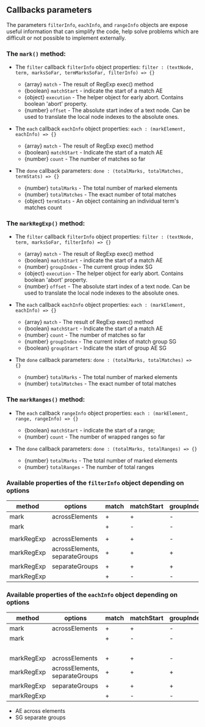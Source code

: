 ## Callbacks parameters
The parameters `filterInfo`, `eachInfo`, and `rangeInfo` objects are expose useful information that can simplify the code, help solve problems which are difficult or not possible to implement externally.

### The `mark()` method:
* The `filter` callback `filterInfo` object properties:
  `filter : (textNode, term, marksSoFar, termMarksSoFar, filterInfo) => {}`
  * {array} `match` - The result of RegExp exec() method
  * {boolean} `matchStart` - indicate the start of a match  AE
  * {object} `execution` - The helper object for early abort. Contains boolean 'abort' property.
  * {number} `offset` - The absolute start index of a text node. Can be used to translate the local node indexes to the absolute ones.

* The `each` callback `eachInfo` object properties:
  `each : (markElement, eachInfo) => {}`
  * {array} `match` - The result of RegExp exec() method
  * {boolean} `matchStart` - Indicate the start of a match  AE
  * {number} `count` - The number of matches so far

* The `done` callback parameters:
  `done : (totalMarks, totalMatches, termStats) => {}`
  * {number} `totalMarks` - The total number of marked elements
  * {number} `totalMatches` - The exact number of total matches
  * {object} `termStats` - An object containing an individual term's matches count


### The `markRegExp()` method:
* The `filter` callback `filterInfo` object properties:
  `filter : (textNode, term, marksSoFar, filterInfo) => {}`
  * {array} `match` - The result of RegExp exec() method
  * {boolean} `matchStart` - indicate the start of a match  AE
  * {number} `groupIndex` - The current group index  SG
  * {object} `execution` - The helper object for early abort. Contains boolean 'abort' property.
  * {number} `offset` - The absolute start index of a text node. Can be used to translate the local node indexes to the absolute ones.

* The `each` callback `eachInfo` object properties:
  `each : (markElement, eachInfo) => {}`
  * {array} `match` - The result of RegExp exec() method
  * {boolean} `matchStart` - Indicate the start of a match  AE
  * {number} `count` - The number of matches so far
  * {number} `groupIndex` - The current index of match group  SG
  * {boolean} `groupStart` - Indicate the start of group  AE SG

* The `done` callback parameters:
  `done : (totalMarks, totalMatches) => {}`
  * {number} `totalMarks` - The total number of marked elements
  * {number} `totalMatches` - The exact number of total matches

### The `markRanges()` method:
* The `each` callback `rangeInfo` object properties:
  `each : (markElement, range, rangeInfo) => {}`
  * {boolean} `matchStart` - indicate the start of a range;
  * {number} `count` - The number of wrapped ranges so far

* The `done` callback parameters:
  `done : (totalMarks, totalRanges) => {}`
  * {number} `totalMarks` - The total number of marked elements
  * {number} `totalRanges` - The number of total ranges

### Available properties of the `filterInfo` object depending on options

|  method      |            options               |    match   |   matchStart   | groupIndex  |  execution  | offset |
|--------------|----------------------------------|------------|----------------|-------------|-------------|--------|
|  mark        |  acrossElements                  |     +      |      +         |     -       |     +       |   +    |
|  mark        |                                  |     +      |      -         |     -       |     +       |   +    |
|              |                                  |            |                |             |             |        |
|  markRegExp  |  acrossElements                  |     +      |      +         |     -       |     +       |   +    |
|  markRegExp  |  acrossElements, separateGroups  |     +      |      +         |     +       |     +       |   -    |
|  markRegExp  |  separateGroups                  |     +      |      +         |     +       |     +       |   +    |
|  markRegExp  |                                  |     +      |      -         |     -       |     +       |   -    |


### Available properties of the `eachInfo` object depending on options

|  method      |             options              |    match   |    matchStart   |  groupIndex  | groupStart | count |
|--------------|----------------------------------|------------|-----------------|--------------|------------|-------|
|  mark        |  acrossElements                  |     +      |      +          |     -        |     -      |   +   |
|  mark        |                                  |     +      |      -          |     -        |     -      |   +   |
|              |                                  |            |                 |              |            |   +   |
|  markRegExp  |  acrossElements                  |     +      |      +          |     -        |     -      |   +   |
|  markRegExp  |  acrossElements, separateGroups  |     +      |      +          |     +        |     +      |   +   |
|  markRegExp  |  separateGroups                  |     +      |      +          |     +        |     -      |   +   |
|  markRegExp  |                                  |     +      |      -          |     -        |     -      |   +   |

* AE across elements 
* SG separate groups

